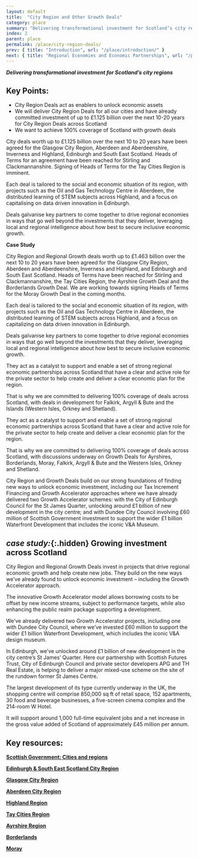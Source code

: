```yaml
---
layout: default
title:  "City Region and Other Growth Deals"
category: place
summary: "Delivering transformational investment for Scotland’s city regions"
index: 2
parent: place
permalink: /place/city-region-deals/
prev: { title: "Introduction", url: "/place/introduction/" }
next: { title: "Regional Economies and Economic Partnerships", url: "/place/regional-economies/" }
---
```

***Delivering transformational investment for Scotland’s city regions***

## Key Points:

* City Region Deals act as enablers to unlock economic assets
* We will deliver City Region Deals for all our cities and have already committed investment of up to £1.125 billion over the next 10-20 years for City Region Deals across Scotland
* We want to achieve 100% coverage of Scotland with growth deals

City deals worth up to £1.125 billion over the next 10 to 20 years have been agreed for the Glasgow City Region, Aberdeen and Aberdeenshire, Inverness and Highland, Edinburgh and South East Scotland. Heads of Terms for an agreement have been reached for Stirling and Clackmannanshire.  Signing of Heads of Terms for the Tay Cities Region is imminent.  

Each deal is tailored to the social and economic situation of its region, with projects such as the Oil and Gas Technology Centre in Aberdeen, the distributed learning of STEM subjects across Highland, and a focus on capitalising on data driven innovation in Edinburgh.  

Deals galvanise key partners to come together to drive regional economies in ways that go well beyond the investments that they deliver, leveraging local and regional intelligence about how best to secure inclusive economic growth.  

**Case Study**

City Region and Regional Growth deals worth up to £1.463 billion over the next 10 to 20 years have been agreed for the Glasgow City Region, Aberdeen and Aberdeenshire, Inverness and Highland, and Edinburgh and South East Scotland. Heads of Terms have been reached for Stirling and Clackmannanshire, the Tay Cities Region, the Ayrshire Growth Deal and the Borderlands Growth Deal. We are working towards signing Heads of Terms for the Moray Growth Deal in the coming months.  

Each deal is tailored to the social and economic situation of its region, with projects such as the Oil and Gas Technology Centre in Aberdeen, the distributed learning of STEM subjects across Highland, and a focus on capitalizing on data driven innovation in Edinburgh.  

Deals galvanise key partners to come together to drive regional economies in ways that go well beyond the investments that they deliver, leveraging local and regional intelligence about how best to secure inclusive economic growth.  

They act as a catalyst to support and enable a set of strong regional economic partnerships across Scotland that have a clear and active role for the private sector to help create and deliver a clear economic plan for the region.  

That is why we are committed to delivering 100% coverage of deals across Scotland, with deals in development for Falkirk, Argyll & Bute and the Islands (Western Isles, Orkney and Shetland).  

They act as a catalyst to support and enable a set of strong regional economic partnerships across Scotland that have a clear and active role for the private sector to help create and deliver a clear economic plan for the region.  

That is why we are committed to delivering 100% coverage of deals across Scotland, with discussions underway on Growth Deals for Ayrshires, Borderlands, Moray, Falkirk, Argyll & Bute and the Western Isles, Orkney and Shetland.  

City Region and Growth Deals build on our strong foundations of finding new ways to unlock economic investment, including our Tax Increment Financing and Growth Accelerator approaches where we have already delivered  two Growth Accelerator schemes: with the City of Edinburgh Council for the St James Quarter, unlocking around £1 billion of new development in the city centre; and with Dundee City Council involving £60 million of Scottish Government investment to support the wider £1 billion Waterfront Development that includes the iconic V&A Museum.  

<div class="case-study" markdown="1">

## *case study:*{:.hidden} Growing investment across Scotland

City Region and Regional Growth Deals invest in projects that drive regional economic growth and help create new jobs. They build on the new ways we’ve already found to unlock economic investment – including the Growth Accelerator approach.  

The innovative Growth Accelerator model allows borrowing costs to be offset by new income streams, subject to performance targets, while also enhancing the public realm package supporting a development.  

We’ve already delivered two Growth Accelerator projects, including one with Dundee City Council, where we’ve invested £60 million to support the wider £1 billion Waterfront Development, which includes the iconic V&A design museum.  

In Edinburgh, we’ve unlocked around £1 billion of new development in the city centre’s St James’ Quarter. Here our partnership with Scottish Futures Trust, City of Edinburgh Council and private sector developers APG and TH Real Estate, is helping to deliver a major mixed-use scheme on the site of the rundown former St James Centre.  

The largest development of its type currently underway in the UK, the shopping centre will comprise 850,000 sq ft of retail space, 152 apartments, 30 food and beverage businesses, a five-screen cinema complex and the 214-room W Hotel.  

It will support around 1,000 full-time equivalent jobs and a net increase in the gross value added of Scotland of approximately £45 million per annum.  
</div>

## Key resources:

**[Scottish Government: Cities and regions](https://www.gov.scot/policies/cities-regions/regional-growth-deals/)**  

**[Edinburgh & South East Scotland City Region](http://www.acceleratinggrowth.org.uk/)**  

**[Glasgow City Region](http://www.glasgowcityregion.co.uk/)**  

**[Aberdeen City Region](http://www.abzdeal.com/)**

**[Highland Region](https://www.highland.gov.uk/cityregiondeal)**  

**[Tay Cities Region](https://www.taycities.co.uk/)**

**[Ayrshire Region](https://www.ayrshire.gov.uk/AyrshireDeal/)**

**[Borderlands](http://www.borderlandsgrowth.com/)**

**[Moray](https://www.mymoray.co.uk/moray-growth-deal/)**
